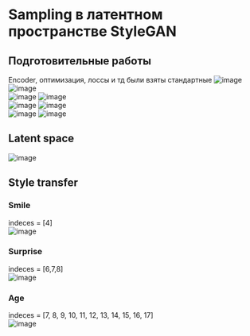 # Sampling в латентном пространстве StyleGAN
## Подготовительные работы
Encoder, оптимизация, лоссы и тд были взяты стандартные
![image](https://github.com/BekusovMikhail/deep_generative_models/assets/63633043/537a88ac-8c3d-4b59-a118-1bf789feb9ea)
![image](https://github.com/BekusovMikhail/deep_generative_models/assets/63633043/f0d68028-3c97-408c-92cb-c955a225beca)  
![image](https://github.com/BekusovMikhail/deep_generative_models/assets/63633043/917ecb73-333b-430e-800f-13573bfd38f9)
![image](https://github.com/BekusovMikhail/deep_generative_models/assets/63633043/01808cd2-c282-4e87-83e7-3682b4c0625c)  
![image](https://github.com/BekusovMikhail/deep_generative_models/assets/63633043/eb75ba2e-3092-4413-a838-33edc5e0e9e1)
![image](https://github.com/BekusovMikhail/deep_generative_models/assets/63633043/f72c7c97-885b-463c-a4bf-fd23578a06de)  
![image](https://github.com/BekusovMikhail/deep_generative_models/assets/63633043/06841efd-082c-4e17-93ea-ab78193d62e7)
![image](https://github.com/BekusovMikhail/deep_generative_models/assets/63633043/59228307-1951-454f-aeec-166cdca9d497)  
## Latent space
![image](https://github.com/BekusovMikhail/deep_generative_models/assets/63633043/d7d51886-5010-4267-aa64-edd64e6c3600)
## Style transfer
### Smile
indeces = [4]  
![image](https://github.com/BekusovMikhail/deep_generative_models/assets/63633043/723d50eb-d2f1-432c-8e56-2a9759df9829)
### Surprise
indeces = [6,7,8]  
![image](https://github.com/BekusovMikhail/deep_generative_models/assets/63633043/5014d8f2-2be5-4dba-b5e1-21d1ed2f5a23)
### Age
indeces = [7, 8, 9, 10, 11, 12, 13, 14, 15, 16, 17]  
![image](https://github.com/BekusovMikhail/deep_generative_models/assets/63633043/c79947db-5791-4b78-8556-c4782dbb7e16)


